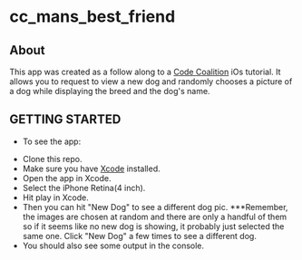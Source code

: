 cc_mans_best_friend
===================
About
-----
This app was created as a follow along to a [Code Coalition](https://www.codecoalition.com/) iOs tutorial.  It allows you to request to view a new dog and randomly chooses a picture of a dog while displaying the breed and the dog's name.

GETTING STARTED
---------------
+ To see the app:
- Clone this repo.
- Make sure you have [Xcode](https://developer.apple.com/xcode/) installed.
- Open the app in Xcode.
- Select the iPhone Retina(4 inch).
- Hit play in Xcode.
- Then you can hit "New Dog" to see a different dog pic. ***Remember, the images are chosen at random and there are only a handful of them so if it seems like no new dog is showing, it probably just selected the same one.  Click "New Dog" a few times to see a different dog.
- You should also see some output in the console.

